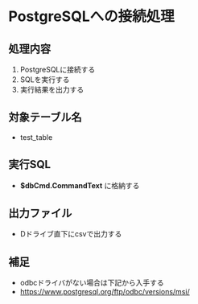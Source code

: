 # PostgreSQLへの接続処理

## 処理内容

1. PostgreSQLに接続する
2. SQLを実行する
3. 実行結果を出力する

## 対象テーブル名

* test_table

## 実行SQL

* **$dbCmd.CommandText** に格納する

## 出力ファイル

* Dドライブ直下にcsvで出力する

## 補足

* odbcドライバがない場合は下記から入手する
* https://www.postgresql.org/ftp/odbc/versions/msi/